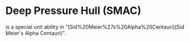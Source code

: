 # Deep Pressure Hull (SMAC)

 is a special unit ability in "[Sid%20Meier%27s%20Alpha%20Centauri](Sid Meier's Alpha Centauri)".